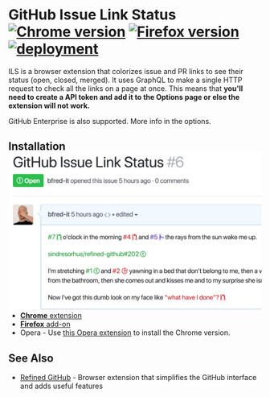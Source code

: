 # GitHub Issue Link Status [![Chrome version][badge-cws]][link-cws] [![Firefox version][badge-amo]][link-amo] [![deployment][badge-travis]][link-travis]

  [badge-cws]: https://img.shields.io/chrome-web-store/v/nbiddhncecgemgccalnoanpnenalmkic.svg?label=chrome
  [badge-amo]: https://img.shields.io/amo/v/github-issue-link-status.svg?label=firefox
  [badge-travis]: https://img.shields.io/travis/bfred-it/github-issue-link-status/master.svg?label=deployment
  [link-cws]: https://chrome.google.com/webstore/detail/github-issue-link-status/nbiddhncecgemgccalnoanpnenalmkic "Version published on Chrome Web Store"
  [link-amo]: https://addons.mozilla.org/en-US/firefox/addon/github-issue-link-status/ "Version published on Mozilla Add-ons"
  [link-travis]: https://travis-ci.org/bfred-it/github-issue-link-status

ILS is a browser extension that colorizes issue and PR links to see their status (open, closed, merged). It uses GraphQL to make a single HTTP request to check all the links on a page at once. This means that **you'll need to create a API token and add it to the Options page or else the extension will not work.**

GitHub Enterprise is also supported. More info in the options.

## Installation <img src="screenshot.png" align="right" width="640">

  + [**Chrome** extension](https://chrome.google.com/webstore/detail/github-issue-link-status/nbiddhncecgemgccalnoanpnenalmkic)
  + [**Firefox** add-on](https://addons.mozilla.org/en-US/firefox/addon/github-issue-link-status/)
  + Opera - Use [this Opera extension](https://addons.opera.com/en/extensions/details/download-chrome-extension-9/) to install the Chrome version.


## See Also

- [Refined GitHub](https://github.com/sindresorhus/refined-github/) - Browser extension that simplifies the GitHub interface and adds useful features
